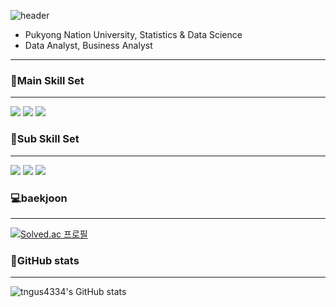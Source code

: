![header](https://capsule-render.vercel.app/api?type=Waving&color=F8B195&height=250&section=header&text=%20♥Welcome♥&fontSize=70&fontAlignY=30&desc=Suhyeon's%20Github&descSize=25&descAlign=80&descAlignY=50)

- Pukyong Nation University, Statistics & Data Science
- Data Analyst, Business Analyst

---

<h3>🚀Main Skill Set</h3> 

---

<img src="https://img.shields.io/badge/Python-3766AB?style=flat-square&logo=Python&logoColor=white"/> <img src="https://img.shields.io/badge/jupyter-F37626?style=flat&logo=Jupyter&logoColor=white"/> <img src="https://img.shields.io/badge/R-276DC3?style=flat&logo=R&logoColor=white"/>

<h3>🚀Sub Skill Set</h3> 

---
<img src="https://img.shields.io/badge/Figma-F24E1E?style=flat&logo=Figma&logoColor=white"/> <img src="https://img.shields.io/badge/MySQL-4479A1?style=flat&logo=MySQL&logoColor=white"/> <img src="https://img.shields.io/badge/Tableau-E97627?style=flat&logo=Tableau&logoColor=white"/>


<h3>💻baekjoon</h3> 

---
 
[![Solved.ac 프로필](http://mazassumnida.wtf/api/v2/generate_badge?boj=tngus4334)](https://solved.ac/tngus4334)

<h3>🐾GitHub stats</h3> 
 
 ---
 
![tngus4334's GitHub stats](https://github-readme-stats.vercel.app/api?username=tngus4334&show_icons=true&theme=onedark)
</div>




